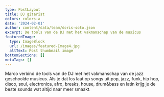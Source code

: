 ```yaml
---
type: PostLayout
title: DJ gitarist
colors: colors-a
date: '2024-02-01'
author: content/data/team/doris-soto.json
excerpt: De tools van de DJ met het vakmanschap van de musicus
featuredImage:
  type: ImageBlock
  url: /images/featured-Image4.jpg
  altText: Post thumbnail image
bottomSections: []
metaTags: []
---
```

Marco verbind de tools van de DJ met het vakmanschap van de jazz geschoolde musicus. Als je dat los laat op songs uit pop, jazz, funk, hip hop, disco, soul, electronica, afro, breaks, house, drum\&bass en latin krijg je de beste sounds wat altijd naar meer smaakt.
